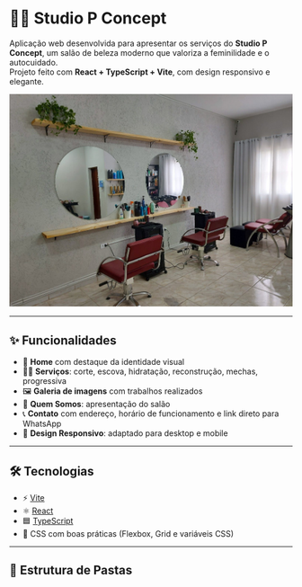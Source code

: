 # 💇‍♀️ Studio P Concept

Aplicação web desenvolvida para apresentar os serviços do **Studio P Concept**, um salão de beleza moderno que valoriza a feminilidade e o autocuidado.  
Projeto feito com **React + TypeScript + Vite**, com design responsivo e elegante.  

![Preview](./src/assets/hero-local.jpg)

---

## ✨ Funcionalidades
- 📌 **Home** com destaque da identidade visual  
- 💇‍♀️ **Serviços**: corte, escova, hidratação, reconstrução, mechas, progressiva  
- 🖼️ **Galeria de imagens** com trabalhos realizados  
- 📍 **Quem Somos**: apresentação do salão  
- 📞 **Contato** com endereço, horário de funcionamento e link direto para WhatsApp  
- 📱 **Design Responsivo**: adaptado para desktop e mobile  

---

## 🛠️ Tecnologias
- ⚡ [Vite](https://vitejs.dev/)  
- ⚛️ [React](https://reactjs.org/)  
- 🟦 [TypeScript](https://www.typescriptlang.org/)  
- 🎨 CSS com boas práticas (Flexbox, Grid e variáveis CSS)  

---

## 📂 Estrutura de Pastas
